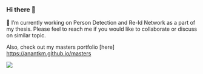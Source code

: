 ### Hi there 👋

🔭 I’m currently working on Person Detection and Re-Id Network as a part of my thesis. Please feel to reach me if you would like to collaborate or discuss on similar topic.

Also, check out my masters portfolio [here] https://anantkm.github.io/masters



![](https://visitor-badge.glitch.me/badge?page_id=anantkm.anantkm)
